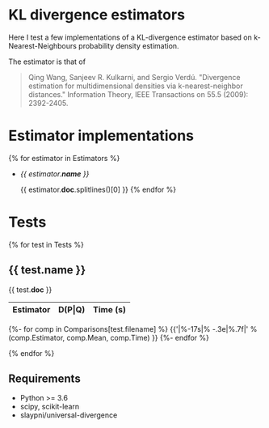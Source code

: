 # KL divergence estimators

Here I test a few implementations of a KL-divergence estimator
based on k-Nearest-Neighbours probability density estimation.

The estimator is that of 

> Qing Wang, Sanjeev R. Kulkarni, and Sergio Verdú. "Divergence estimation for multidimensional densities via k-nearest-neighbor distances." Information Theory, IEEE Transactions on 55.5 (2009): 2392-2405.

# Estimator implementations

{% for estimator in Estimators %}
 - *{{ estimator.__name__ }}*

   {{ estimator.__doc__.splitlines()[0] }}
{% endfor %}

# Tests

{% for test in Tests %}

## {{ test.name }}
{{ test.__doc__ }}

|    Estimator    |  D(P\|Q) | Time (s)|
|-----------------|----------|---------|
{%- for comp in Comparisons[test.filename] %}
{{'|%-17s|% -.3e|%.7f|' % (comp.Estimator, comp.Mean, comp.Time) }}
{%- endfor %}

{% endfor %}


## Requirements

- Python >= 3.6
- scipy, scikit-learn 
- slaypni/universal-divergence
